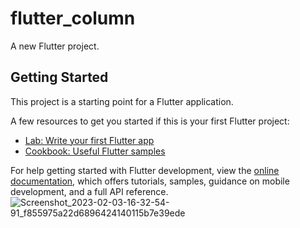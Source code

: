 # flutter_column

A new Flutter project.

## Getting Started

This project is a starting point for a Flutter application.

A few resources to get you started if this is your first Flutter project:

- [Lab: Write your first Flutter app](https://docs.flutter.dev/get-started/codelab)
- [Cookbook: Useful Flutter samples](https://docs.flutter.dev/cookbook)

For help getting started with Flutter development, view the
[online documentation](https://docs.flutter.dev/), which offers tutorials,
samples, guidance on mobile development, and a full API reference.
![Screenshot_2023-02-03-16-32-54-91_f855975a22d6896424140115b7e39ede](https://user-images.githubusercontent.com/121549054/216587966-b3827b4a-13aa-43d2-a237-61643813f888.jpg)
